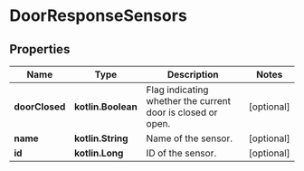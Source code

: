 
# DoorResponseSensors

## Properties
Name | Type | Description | Notes
------------ | ------------- | ------------- | -------------
**doorClosed** | **kotlin.Boolean** | Flag indicating whether the current door is closed or open. |  [optional]
**name** | **kotlin.String** | Name of the sensor. |  [optional]
**id** | **kotlin.Long** | ID of the sensor. |  [optional]




